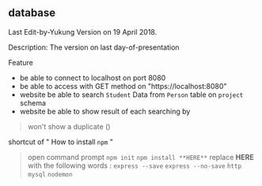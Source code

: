 ## database

Last Edit-by-Yukung Version on 19 April 2018.

Description: The version on last day-of-presentation
 
Feature
 - be able to connect to localhost on port 8080
 - be able to access with GET method on "https://localhost:8080"
 - website be able to search `Student` Data from `Person` table on `project` schema
 - website be able to show result of each searching by
  > won't show a duplicate ()
  
shortcut of " How to install `npm` "

> open command prompt
> `npm init`
> `npm install **HERE**`
 replace **HERE** with the following words :
> `express --save`
> `express --no-save`
> `http`
> `mysql`
> `nodemon`  

